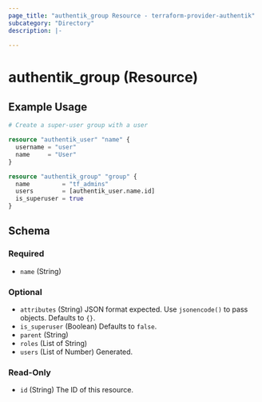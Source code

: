 ```yaml
---
page_title: "authentik_group Resource - terraform-provider-authentik"
subcategory: "Directory"
description: |-
  
---
```


# authentik_group (Resource)



## Example Usage

```terraform
# Create a super-user group with a user

resource "authentik_user" "name" {
  username = "user"
  name     = "User"
}

resource "authentik_group" "group" {
  name         = "tf_admins"
  users        = [authentik_user.name.id]
  is_superuser = true
}
```

<!-- schema generated by tfplugindocs -->
## Schema

### Required

- `name` (String)

### Optional

- `attributes` (String) JSON format expected. Use `jsonencode()` to pass objects. Defaults to `{}`.
- `is_superuser` (Boolean) Defaults to `false`.
- `parent` (String)
- `roles` (List of String)
- `users` (List of Number) Generated.

### Read-Only

- `id` (String) The ID of this resource.
